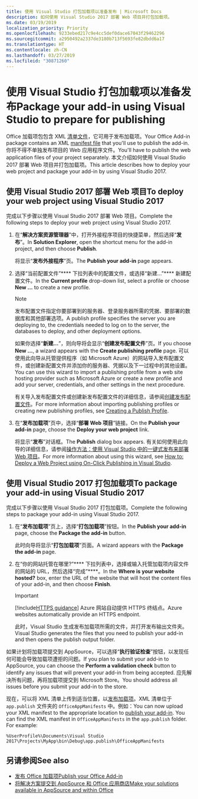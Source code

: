 ```yaml
---
title: 使用 Visual Studio 打包加载项以准备发布 | Microsoft Docs
description: 如何使用 Visual Studio 2017 部署 Web 项目并打包加载项。
ms.date: 03/19/2019
localization_priority: Priority
ms.openlocfilehash: 9233ebed217c9e4cc5def0dace67043f29462296
ms.sourcegitcommit: a2950492a2337de3180b713f5693fe82dbdd6a17
ms.translationtype: HT
ms.contentlocale: zh-CN
ms.lasthandoff: 03/27/2019
ms.locfileid: "30871260"
---
```

# <a name="package-your-add-in-using-visual-studio-to-prepare-for-publishing"></a><span data-ttu-id="ba2e7-103">使用 Visual Studio 打包加载项以准备发布</span><span class="sxs-lookup"><span data-stu-id="ba2e7-103">Package your add-in using Visual Studio to prepare for publishing</span></span>

<span data-ttu-id="ba2e7-104">Office 加载项包包含 XML [清单文件](../develop/add-in-manifests.md)，它可用于发布加载项。</span><span class="sxs-lookup"><span data-stu-id="ba2e7-104">Your Office Add-in package contains an XML [manifest file](../develop/add-in-manifests.md) that you'll use to publish the add-in.</span></span> <span data-ttu-id="ba2e7-105">你将不得不单独发布项目的 Web 应用程序文件。</span><span class="sxs-lookup"><span data-stu-id="ba2e7-105">You'll have to publish the web application files of your project separately.</span></span> <span data-ttu-id="ba2e7-106">本文介绍如何使用 Visual Studio 2017 部署 Web 项目并打包加载项。</span><span class="sxs-lookup"><span data-stu-id="ba2e7-106">This article describes how to deploy your web project and package your add-in by using Visual Studio 2017.</span></span>

## <a name="to-deploy-your-web-project-using-visual-studio-2017"></a><span data-ttu-id="ba2e7-107">使用 Visual Studio 2017 部署 Web 项目</span><span class="sxs-lookup"><span data-stu-id="ba2e7-107">To deploy your web project using Visual Studio 2017</span></span>

<span data-ttu-id="ba2e7-108">完成以下步骤以使用 Visual Studio 2017 部署 Web 项目。</span><span class="sxs-lookup"><span data-stu-id="ba2e7-108">Complete the following steps to deploy your web project using Visual Studio 2017.</span></span>

1. <span data-ttu-id="ba2e7-109">在“**解决方案资源管理器**”中，打开外接程序项目的快捷菜单，然后选择“**发布**”。</span><span class="sxs-lookup"><span data-stu-id="ba2e7-109">In  **Solution Explorer**, open the shortcut menu for the add-in project, and then choose  **Publish**.</span></span>

    <span data-ttu-id="ba2e7-110">将显示“**发布外接程序**”页。</span><span class="sxs-lookup"><span data-stu-id="ba2e7-110">The  **Publish your add-in** page appears.</span></span>

2. <span data-ttu-id="ba2e7-111">选择“当前配置文件”\*\*\*\* 下拉列表中的配置文件，或选择“新建…”\*\*\*\* 新建配置文件。</span><span class="sxs-lookup"><span data-stu-id="ba2e7-111">In the  **Current profile** drop-down list, select a profile or choose **New ...** to create a new profile.</span></span>

    > [!NOTE]
    > <span data-ttu-id="ba2e7-112">发布配置文件指定你要部署到的服务器、登录服务器所需的凭据、要部署的数据库和其他部署选项。</span><span class="sxs-lookup"><span data-stu-id="ba2e7-112">A publish profile specifies the server you are deploying to, the credentials needed to log on to the server, the databases to deploy, and other deployment options.</span></span>

    <span data-ttu-id="ba2e7-113">如果你选择“**新建...**”，则向导将会显示“**创建发布配置文件**”页。</span><span class="sxs-lookup"><span data-stu-id="ba2e7-113">If you choose  **New ...**, a wizard appears with the **Create publishing profile** page.</span></span> <span data-ttu-id="ba2e7-114">可以使用此向导从托管提供程序（如 Microsoft Azure）的网站导入发布配置文件，或创建新配置文件并添加你的服务器、凭据以及下一过程中的其他设置。</span><span class="sxs-lookup"><span data-stu-id="ba2e7-114">You can use this wizard to import a publishing profile from a web site hosting provider such as Microsoft Azure or create a new profile and add your server, credentials, and other settings in the next procedure.</span></span>

    <span data-ttu-id="ba2e7-115">有关导入发布配置文件或创建新发布配置文件的详细信息，请参阅[创建发布配置文件](https://msdn.microsoft.com/library/dd465337.aspx#creating_a_profile)。</span><span class="sxs-lookup"><span data-stu-id="ba2e7-115">For more information about importing publishing profiles or creating new publishing profiles, see [Creating a Publish Profile](https://msdn.microsoft.com/library/dd465337.aspx#creating_a_profile).</span></span>

3. <span data-ttu-id="ba2e7-116">在“**发布加载项**”页中，选择“**部署 Web 项目**”链接。</span><span class="sxs-lookup"><span data-stu-id="ba2e7-116">On the **Publish your add-in** page, choose the **Deploy your web project** link.</span></span>

    <span data-ttu-id="ba2e7-117">将显示“**发布**”对话框。</span><span class="sxs-lookup"><span data-stu-id="ba2e7-117">The  **Publish** dialog box appears.</span></span> <span data-ttu-id="ba2e7-118">有关如何使用此向导的详细信息，请参阅[操作方法：使用 Visual Studio 中的一键式发布来部署 Web 项目](https://msdn.microsoft.com/library/dd465337.aspx)。</span><span class="sxs-lookup"><span data-stu-id="ba2e7-118">For more information about using this wizard, see [How to: Deploy a Web Project using On-Click Publishing in Visual Studio](https://msdn.microsoft.com/library/dd465337.aspx).</span></span>

## <a name="to-package-your-add-in-using-visual-studio-2017"></a><span data-ttu-id="ba2e7-119">使用 Visual Studio 2017 打包加载项</span><span class="sxs-lookup"><span data-stu-id="ba2e7-119">To package your add-in using Visual Studio 2017</span></span>

<span data-ttu-id="ba2e7-120">完成以下步骤以使用 Visual Studio 2017 打包加载项。</span><span class="sxs-lookup"><span data-stu-id="ba2e7-120">Complete the following steps to package your add-in using Visual Studio 2017.</span></span>

1. <span data-ttu-id="ba2e7-121">在“**发布加载项**”页上，选择“**打包加载项**”按钮。</span><span class="sxs-lookup"><span data-stu-id="ba2e7-121">In the **Publish your add-in** page, choose the **Package the add-in** button.</span></span>

    <span data-ttu-id="ba2e7-122">此时向导将显示“**打包加载项**”页面。</span><span class="sxs-lookup"><span data-stu-id="ba2e7-122">A wizard appears with the **Package the add-in** page.</span></span>

2. <span data-ttu-id="ba2e7-123">在“你的网站托管在哪里?”\*\*\*\* 下拉列表中，选择或输入托管加载项内容文件的网站的 URL，然后选择“完成”\*\*\*\*。</span><span class="sxs-lookup"><span data-stu-id="ba2e7-123">In the **Where is your website hosted?** box, enter the URL of the website that will host the content files of your add-in, and then choose **Finish**.</span></span>

    > [!IMPORTANT]
    > [!include[HTTPS guidance](../includes/https-guidance.md)] <span data-ttu-id="ba2e7-124">Azure 网站自动提供 HTTPS 终结点。</span><span class="sxs-lookup"><span data-stu-id="ba2e7-124">Azure websites automatically provide an HTTPS endpoint.</span></span>

    <span data-ttu-id="ba2e7-125">此时，Visual Studio 生成发布加载项所需的文件，并打开发布输出文件夹。</span><span class="sxs-lookup"><span data-stu-id="ba2e7-125">Visual Studio generates the files that you need to publish your add-in and then opens the publish output folder.</span></span>

<span data-ttu-id="ba2e7-126">如果计划将加载项提交到 AppSource，可以选择“**执行验证检查**”按钮，以发现任何可能会导致加载项遭拒的问题。</span><span class="sxs-lookup"><span data-stu-id="ba2e7-126">If you plan to submit your add-in to AppSource, you can choose the **Perform a validation check** button to identify any issues that will prevent your add-in from being accepted.</span></span> <span data-ttu-id="ba2e7-127">应先解决所有问题，再将加载项提交到 Microsoft Store。</span><span class="sxs-lookup"><span data-stu-id="ba2e7-127">You should address all issues before you submit your add-in to the store.</span></span>

<span data-ttu-id="ba2e7-p105">现在，可以将 XML 清单上传到适当位置，以[发布加载项](../publish/publish.md)。XML 清单位于 `app.publish` 文件夹的 `OfficeAppManifests` 中。例如：</span><span class="sxs-lookup"><span data-stu-id="ba2e7-p105">You can now upload your XML manifest to the appropriate location to [publish your add-in](../publish/publish.md). You can find the XML manifest in `OfficeAppManifests` in the `app.publish` folder. For example:</span></span>

 `%UserProfile%\Documents\Visual Studio 2017\Projects\MyApp\bin\Debug\app.publish\OfficeAppManifests`

## <a name="see-also"></a><span data-ttu-id="ba2e7-131">另请参阅</span><span class="sxs-lookup"><span data-stu-id="ba2e7-131">See also</span></span>

- [<span data-ttu-id="ba2e7-132">发布 Office 加载项</span><span class="sxs-lookup"><span data-stu-id="ba2e7-132">Publish your Office Add-in</span></span>](../publish/publish.md)
- [<span data-ttu-id="ba2e7-133">将解决方案提交到 AppSource 和 Office 应用商店</span><span class="sxs-lookup"><span data-stu-id="ba2e7-133">Make your solutions available in AppSource and within Office</span></span>](/office/dev/store/submit-to-the-office-store)
